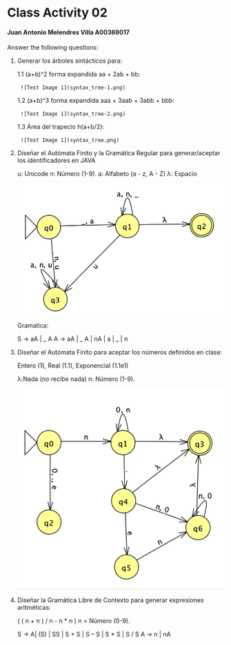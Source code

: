 # Class Activity 02
#### Juan Antonio Melendres Villa 		A00369017 ####

Answer the following questions:

1. Generar los árboles sintácticos para:

	1.1 (a+b)^2 forma expandida aa + 2ab + bb:

		![Test Image 1](syntax_tree-1.png)
		
	1.2 (a+b)^3 forma expandida aaa + 3aab + 3abb + bbb:

		![Test Image 1](syntax_tree-2.png)

	1.3 Área del trapecio h(a+b/2):

		![Test Image 1](syntax_tree.png)


2. Diseñar el Autómata Finito y la Gramática Regular para generar/aceptar los identificadores en JAVA

	u: Unicode
	n: Número (1-9).
	a: Alfabeto (a - z, A - Z)
	λ: Espacio


	![Test Image 1](Exercite-02.png)

	Gramatica:

	S -> aA | _ A
	A -> aA | _ A | nA | a | _ | n


3. Diseñar el Autómata Finito para aceptar los números definidos en clase:

	Entero (1), Real (1.1), Exponencial (1.1e1)

	λ:Nada (no recibe nada) 
	n: Número (1-9).


	![Test Image 1](Exercite-03.png)


4. Diseñar la Gramática Libre de Contexto para generar expresiones aritméticas:

	( ( n + n ) / n - n * n ) n = Número (0-9).

	S -> A| (S) | SS | S + S | S – S | S * S | S / S
	A -> n | nA
